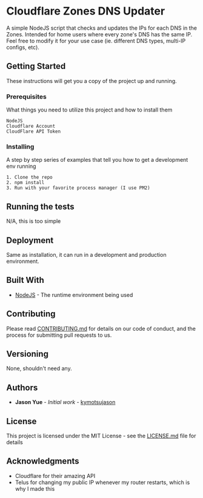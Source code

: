 # Cloudflare Zones DNS Updater

A simple NodeJS script that checks and updates the IPs for each DNS in the Zones. Intended for home users where every zone's DNS has the same IP. Feel free to modify it for your use case (ie. different DNS types, multi-IP configs, etc).

## Getting Started

These instructions will get you a copy of the project up and running.

### Prerequisites

What things you need to utilize this project and how to install them

```
NodeJS
Cloudflare Account
CloudFlare API Token
```

### Installing

A step by step series of examples that tell you how to get a development env running


```
1. Clone the repo
2. npm install
3. Run with your favorite process manager (I use PM2)
```



## Running the tests

N/A, this is too simple

## Deployment

Same as installation, it can run in a development and production environment.

## Built With

* [NodeJS](https://nodejs.org/en/) - The runtime environment being used

## Contributing

Please read [CONTRIBUTING.md](CONTRIBUTING.md) for details on our code of conduct, and the process for submitting pull requests to us.

## Versioning

None, shouldn't need any.

## Authors

* **Jason Yue** - *Initial work* - [kymotsujason](https://github.com/kymotsujason)

## License

This project is licensed under the MIT License - see the [LICENSE.md](LICENSE.md) file for details

## Acknowledgments

* Cloudflare for their amazing API
* Telus for changing my public IP whenever my router restarts, which is why I made this

